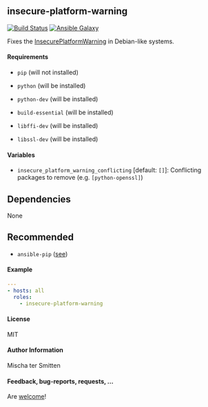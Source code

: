 ## insecure-platform-warning

[![Build Status](https://travis-ci.org/Oefenweb/ansible-insecure-platform-warning.svg?branch=master)](https://travis-ci.org/Oefenweb/ansible-insecure-platform-warning) [![Ansible Galaxy](http://img.shields.io/badge/ansible--galaxy-insecure--platform--warning-blue.svg)](https://galaxy.ansible.com/Oefenweb/insecure-platform-warning)

Fixes the [InsecurePlatformWarning](https://urllib3.readthedocs.org/en/latest/security.html#insecureplatformwarning) in Debian-like systems.

#### Requirements

* `pip` (will not installed)

* `python` (will be installed)
* `python-dev` (will be installed)
* `build-essential` (will be installed)
* `libffi-dev` (will be installed)
* `libssl-dev` (will be installed)

#### Variables

* `insecure_platform_warning_conflicting` [default: `[]`]: Conflicting packages to remove (e.g. `[python-openssl]`)

## Dependencies

None

## Recommended

* `ansible-pip` ([see](https://github.com/Oefenweb/ansible-pip))

#### Example

```yaml
---
- hosts: all
  roles:
    - insecure-platform-warning
```

#### License

MIT

#### Author Information

Mischa ter Smitten

#### Feedback, bug-reports, requests, ...

Are [welcome](https://github.com/Oefenweb/ansible-insecure-platform-warning/issues)!

